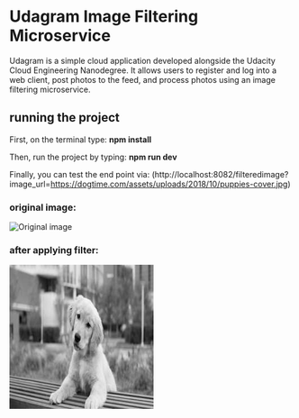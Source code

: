 # Udagram Image Filtering Microservice

Udagram is a simple cloud application developed alongside the Udacity Cloud Engineering Nanodegree. It allows users to register and log into a web client, post photos to the feed, and process photos using an image filtering microservice.

## running the project
First, on the terminal type:
**npm install**

Then, run the project by typing:
**npm run dev**

Finally, you can test the end point via: (http://localhost:8082/filteredimage?image_url=https://dogtime.com/assets/uploads/2018/10/puppies-cover.jpg)
### original image:
![Original image](https://dogtime.com/assets/uploads/2018/10/puppies-cover.jpg)
### after applying filter:
![The filtered image](https://github.com/absaGH/udacity-project-image-filter-starter-code/blob/dev/deployment_screenshots/filteredimage.jpeg?raw=true)
